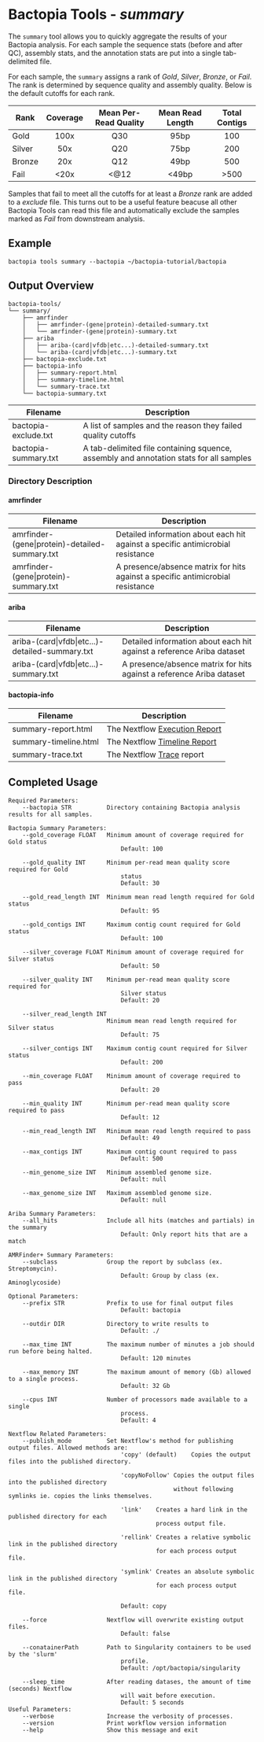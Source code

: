 # Bactopia Tools - *summary*
The `summary` tool allows you to quickly aggregate the results of your Bactopia
analysis. For each sample the sequence stats (before and after QC), assembly stats, 
and the annotation stats are put into a single tab-delimited file.

For each sample, the `summary` assigns a rank of *Gold*, *Silver*, *Bronze*,
or *Fail*. The rank is determined by sequence quality and assembly quality. Below
is the default cutoffs for each rank.

| Rank | Coverage | Mean Per-Read Quality | Mean Read Length | Total Contigs |
|----------|:-------------:|:---:|:---:|:--:|
| Gold | 100x | Q30 | 95bp | 100 |
| Silver | 50x | Q20 | 75bp | 200 |
| Bronze | 20x | Q12 | 49bp | 500 |
| Fail | <20x | <@12 | <49bp | >500 |

Samples that fail to meet all the cutoffs for at least a *Bronze* rank are added
to a *exclude* file. This turns out to be a useful feature beacuse all other 
Bactopia Tools can read this file and automatically
exclude the samples marked as *Fail* from downstream analysis.

## Example
```
bactopia tools summary --bactopia ~/bactopia-tutorial/bactopia
```

## Output Overview
```
bactopia-tools/
└── summary/
    ├── amrfinder
    │   ├── amrfinder-(gene|protein)-detailed-summary.txt
    │   └── amrfinder-(gene|protein)-summary.txt
    ├── ariba
    │   ├── ariba-(card|vfdb|etc...)-detailed-summary.txt
    │   └── ariba-(card|vfdb|etc...)-summary.txt
    ├── bactopia-exclude.txt
    ├── bactopia-info
    │   ├── summary-report.html
    │   ├── summary-timeline.html
    │   └── summary-trace.txt
    └── bactopia-summary.txt
```

| Filename | Description |
|----------|-------------|
| bactopia-exclude.txt | A list of samples and the reason they failed quality cutoffs |
| bactopia-summary.txt | A tab-delimited file containing squence, assembly and annotation stats for all samples |

### Directory Description

#### amrfinder
| Filename | Description |
|----------|-------------|
| amrfinder-(gene\|protein)-detailed-summary.txt | Detailed information about each hit against a specific antimicrobial resistance |
| amrfinder-(gene\|protein)-summary.txt | A presence/absence matrix for hits against a specific antimicrobial resistance |

#### ariba
| Filename | Description |
|----------|-------------|
| ariba-(card\|vfdb\|etc...)-detailed-summary.txt | Detailed information about each hit against a reference Ariba dataset |
| ariba-(card\|vfdb\|etc...)-summary.txt | A presence/absence matrix for hits against a reference Ariba dataset |

#### bactopia-info
| Filename | Description |
|----------|-------------|
| summary-report.html | The Nextflow [Execution Report](https://www.nextflow.io/docs/latest/tracing.html#execution-report) |
| summary-timeline.html | The Nextflow [Timeline Report](https://www.nextflow.io/docs/latest/tracing.html#timeline-report) |
| summary-trace.txt | The Nextflow [Trace](https://www.nextflow.io/docs/latest/tracing.html#trace-report) report |

## Completed Usage
```
Required Parameters:
    --bactopia STR          Directory containing Bactopia analysis results for all samples.

Bactopia Summary Parameters:
    --gold_coverage FLOAT   Minimum amount of coverage required for Gold status
                                Default: 100

    --gold_quality INT      Minimum per-read mean quality score required for Gold
                                status
                                Default: 30

    --gold_read_length INT  Minimum mean read length required for Gold status
                                Default: 95

    --gold_contigs INT      Maximum contig count required for Gold status
                                Default: 100

    --silver_coverage FLOAT Minimum amount of coverage required for Silver status
                                Default: 50

    --silver_quality INT    Minimum per-read mean quality score required for
                                Silver status
                                Default: 20

    --silver_read_length INT
                            Minimum mean read length required for Silver status
                                Default: 75

    --silver_contigs INT    Maximum contig count required for Silver status
                                Default: 200

    --min_coverage FLOAT    Minimum amount of coverage required to pass
                                Default: 20

    --min_quality INT       Minimum per-read mean quality score required to pass
                                Default: 12

    --min_read_length INT   Minimum mean read length required to pass
                                Default: 49

    --max_contigs INT       Maximum contig count required to pass
                                Default: 500

    --min_genome_size INT   Minimum assembled genome size.
                                Default: null

    --max_genome_size INT   Maximum assembled genome size.
                                Default: null

Ariba Summary Parameters:
    --all_hits              Include all hits (matches and partials) in the summary
                                Default: Only report hits that are a match

AMRFinder+ Summary Parameters:
    --subclass              Group the report by subclass (ex. Streptomycin).
                                Default: Group by class (ex. Aminoglycoside)

Optional Parameters:
    --prefix STR            Prefix to use for final output files
                                Default: bactopia

    --outdir DIR            Directory to write results to
                                Default: ./

    --max_time INT          The maximum number of minutes a job should run before being halted.
                                Default: 120 minutes

    --max_memory INT        The maximum amount of memory (Gb) allowed to a single process.
                                Default: 32 Gb

    --cpus INT              Number of processors made available to a single
                                process.
                                Default: 4

Nextflow Related Parameters:
    --publish_mode          Set Nextflow's method for publishing output files. Allowed methods are:
                                'copy' (default)    Copies the output files into the published directory.

                                'copyNoFollow' Copies the output files into the published directory
                                               without following symlinks ie. copies the links themselves.

                                'link'    Creates a hard link in the published directory for each
                                          process output file.

                                'rellink' Creates a relative symbolic link in the published directory
                                          for each process output file.

                                'symlink' Creates an absolute symbolic link in the published directory
                                          for each process output file.

                                Default: copy

    --force                 Nextflow will overwrite existing output files.
                                Default: false

    --conatainerPath        Path to Singularity containers to be used by the 'slurm'
                                profile.
                                Default: /opt/bactopia/singularity

    --sleep_time            After reading datases, the amount of time (seconds) Nextflow
                                will wait before execution.
                                Default: 5 seconds
Useful Parameters:
    --verbose               Increase the verbosity of processes.
    --version               Print workflow version information
    --help                  Show this message and exit
```
